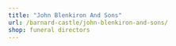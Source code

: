 ```yaml
---
title: "John Blenkiron And Sons"
url: /barnard-castle/john-blenkiron-and-sons/
shop: funeral directors
---
```

